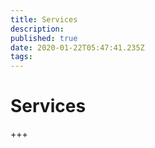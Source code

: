 ```yaml
---
title: Services
description: 
published: true
date: 2020-01-22T05:47:41.235Z
tags: 
---
```


# Services
+++
